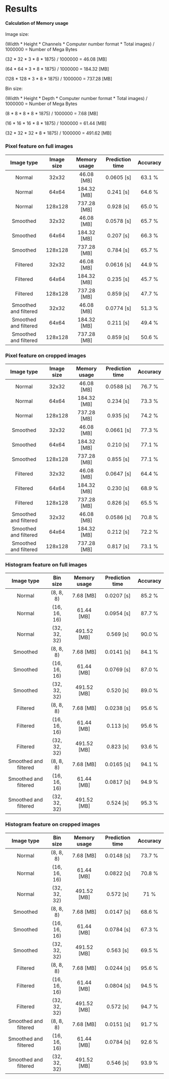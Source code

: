 # Results

#### Calculation of Memory usage

Image size:
  
  (Width * Height * Channels * Computer number format * Total images) / 1000000 = Number of Mega Bytes
  
  (32 * 32 * 3 * 8 * 1875) / 1000000 = 46.08 [MB]
  
  (64 * 64 * 3 * 8 * 1875) / 1000000 = 184.32 [MB]
  
  (128 * 128 * 3 * 8 * 1875) / 1000000 = 737.28 [MB]
 
Bin size:
  
  (Width * Height * Depth * Computer number format * Total images) / 1000000 = Number of Mega Bytes
  
  (8 * 8 * 8 * 8 * 1875) / 1000000 = 7.68 [MB]
  
  (16 * 16 * 16 * 8 * 1875) / 1000000 = 61.44 [MB]
  
  (32 * 32 * 32 * 8 * 1875) / 1000000 = 491.62 [MB]

### Pixel feature on full images

| Image type | Image size | Memory usage | Prediction time | Accuracy|
|:----------:|:----------:|:------------:|:---------------:|:-------:|
| Normal | 32x32 | 46.08 [MB] | 0.0605 [s] | 63.1 % |
| Normal | 64x64 | 184.32 [MB] | 0.241 [s] | 64.6 % |
| Normal | 128x128 | 737.28 [MB] | 0.928 [s] | 65.0 % |
| Smoothed | 32x32 | 46.08 [MB] | 0.0578 [s] | 65.7 % |
| Smoothed | 64x64 | 184.32 [MB] | 0.207 [s] | 66.3 % |
| Smoothed | 128x128 | 737.28 [MB] | 0.784 [s] | 65.7 % |
| Filtered | 32x32 | 46.08 [MB] | 0.0616 [s] | 44.9 % |
| Filtered | 64x64 | 184.32 [MB] | 0.235 [s] | 45.7 % |
| Filtered | 128x128 | 737.28 [MB] | 0.859 [s] | 47.7 % |
| Smoothed and filtered | 32x32 | 46.08 [MB] | 0.0774 [s] | 51.3 % |
| Smoothed and filtered | 64x64 | 184.32 [MB] | 0.211 [s] | 49.4 % |
| Smoothed and filtered | 128x128 | 737.28 [MB] | 0.859 [s] | 50.6 % |

### Pixel feature on cropped images

| Image type | Image size | Memory usage | Prediction time | Accuracy|
|:----------:|:----------:|:------------:|:---------------:|:-------:|
| Normal | 32x32 | 46.08 [MB] | 0.0588 [s] | 76.7 % |
| Normal | 64x64 | 184.32 [MB] | 0.234 [s] | 73.3 % |
| Normal | 128x128 | 737.28 [MB] | 0.935 [s] | 74.2 % |
| Smoothed | 32x32 | 46.08 [MB] | 0.0661 [s] | 77.3 % |
| Smoothed | 64x64 | 184.32 [MB] | 0.210 [s] | 77.1 % |
| Smoothed | 128x128 | 737.28 [MB] | 0.855 [s] | 77.1 % |
| Filtered | 32x32 | 46.08 [MB] | 0.0647 [s] | 64.4 % |
| Filtered | 64x64 | 184.32 [MB] | 0.230 [s] | 68.9 % |
| Filtered | 128x128 | 737.28 [MB] | 0.826 [s] | 65.5 % |
| Smoothed and filtered | 32x32 | 46.08 [MB] | 0.0586 [s] | 70.8 % |
| Smoothed and filtered | 64x64 | 184.32 [MB] | 0.212 [s] | 72.2 % |
| Smoothed and filtered | 128x128 | 737.28 [MB] | 0.817 [s] | 73.1 % |

### Histogram feature on full images

| Image type | Bin size | Memory usage | Prediction time | Accuracy|
|:----------:|:--------:|:------------:|:---------------:|:-------:|
| Normal | (8, 8, 8) | 7.68 [MB] | 0.0207 [s] | 85.2 % |
| Normal | (16, 16, 16) | 61.44 [MB] | 0.0954 [s] | 87.7 % |
| Normal | (32, 32, 32) | 491.52 [MB] | 0.569 [s] | 90.0 % |
| Smoothed | (8, 8, 8) | 7.68 [MB] | 0.0141 [s] | 84.1 % |
| Smoothed | (16, 16, 16) | 61.44 [MB] | 0.0769 [s] | 87.0 % |
| Smoothed | (32, 32, 32) | 491.52 [MB] | 0.520 [s] | 89.0 % |
| Filtered | (8, 8, 8) | 7.68 [MB] | 0.0238 [s] | 95.6 % |
| Filtered | (16, 16, 16) | 61.44 [MB] | 0.113 [s] | 95.6 % |
| Filtered | (32, 32, 32) | 491.52 [MB] | 0.823 [s] | 93.6 % |
| Smoothed and filtered | (8, 8, 8) | 7.68 [MB] | 0.0165 [s] | 94.1 % |
| Smoothed and filtered | (16, 16, 16) | 61.44 [MB] | 0.0817 [s] | 94.9 % |
| Smoothed and filtered | (32, 32, 32) | 491.52 [MB] | 0.524 [s] | 95.3 % |

### Histogram feature on cropped images

| Image type | Bin size | Memory usage | Prediction time | Accuracy|
|:----------:|:--------:|:------------:|:---------------:|:-------:|
| Normal | (8, 8, 8) | 7.68 [MB] | 0.0148 [s] | 73.7 % |
| Normal | (16, 16, 16) | 61.44 [MB] | 0.0822 [s] | 70.8 % |
| Normal | (32, 32, 32) | 491.52 [MB] | 0.572 [s] | 71 % |
| Smoothed | (8, 8, 8) | 7.68 [MB] | 0.0147 [s] | 68.6 % |
| Smoothed | (16, 16, 16) | 61.44 [MB] | 0.0784 [s] | 67.3 % |
| Smoothed | (32, 32, 32) | 491.52 [MB] | 0.563 [s] | 69.5 % |
| Filtered | (8, 8, 8) | 7.68 [MB] | 0.0244 [s] | 95.6 % |
| Filtered | (16, 16, 16) | 61.44 [MB] | 0.0804 [s] | 94.5 % |
| Filtered | (32, 32, 32) | 491.52 [MB] | 0.572 [s] | 94.7 % |
| Smoothed and filtered | (8, 8, 8) | 7.68 [MB] | 0.0151 [s] | 91.7 % |
| Smoothed and filtered | (16, 16, 16) | 61.44 [MB] | 0.0784 [s] | 92.6 % |
| Smoothed and filtered | (32, 32, 32) | 491.52 [MB] | 0.546 [s] | 93.9 % |

